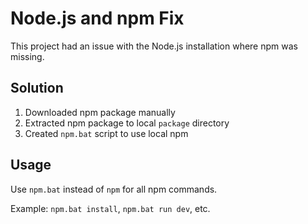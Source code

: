 # Node.js and npm Fix 
 
This project had an issue with the Node.js installation where npm was missing. 
 
## Solution 
 
1. Downloaded npm package manually 
2. Extracted npm package to local `package` directory 
3. Created `npm.bat` script to use local npm 
 
## Usage 
 
Use `npm.bat` instead of `npm` for all npm commands. 
 
Example: `npm.bat install`, `npm.bat run dev`, etc. 
